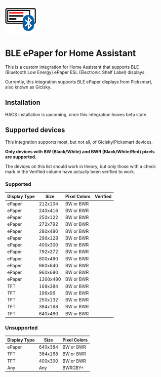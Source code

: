 <img src="media/bleep-icon.svg" width="100">

# BLE ePaper for Home Assistant

This is a custom integration for Home Assistant that supports BLE (Bluetooth Low Energy) ePaper
ESL (Electronic Shelf Label) displays.

Currently, this integration supports BLE ePaper displays from Picksmart, also known as Gicisky.

## Installation

HACS installation is upcoming, once this integration leaves beta state.

## Supported devices

This integration supports most, but not all, of Gicisky/Picksmart devices.

**Only devices with BW (Black/White) and BWR (Black/White/Red) pixels are supported.**

The devices on this list should work in theory, but only those with a check mark
in the Verified column have actually been verified to work.

### Supported

| Display Type | Size      | Pixel Colors | Verified |
|--------------|-----------|--------------|----------|
| ePaper       | 212x104   | BW or BWR    |          |
| ePaper       | 240x416   | BW or BWR    |          |
| ePaper       | 250x122   | BW or BWR    |          |
| ePaper       | 272x792   | BW or BWR    |          |
| ePaper       | 280x480   | BW or BWR    |          |
| ePaper       | 296x128   | BW or BWR    |          |
| ePaper       | 400x300   | BW or BWR    |          |
| ePaper       | 792x272   | BW or BWR    |          |
| ePaper       | 800x480   | BW or BWR    |          |
| ePaper       | 960x640   | BW or BWR    |          |
| ePaper       | 960x680   | BW or BWR    |          |
| ePaper       | 1360x480  | BW or BWR    |          |
| TFT          | 168x384   | BW or BWR    |          |
| TFT          | 196x96    | BW or BWR    |          |
| TFT          | 250x132   | BW or BWR    |          |
| TFT          | 384x168   | BW or BWR    |          |
| TFT          | 640x480   | BW or BWR    |          |

### Unsupported

| Display Type | Size      | Pixel Colors |
|--------------|-----------|--------------|
| ePaper       | 640x384   | BW or BWR    |
| TFT          | 384x168   | BW or BWR    |
| TFT          | 400x300   | BW or BWR    |
| Any          | Any       | BWRGBY+      |
